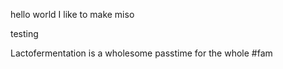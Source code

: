 hello world
I like to make miso

testing

Lactofermentation is a wholesome passtime for the whole #fam
